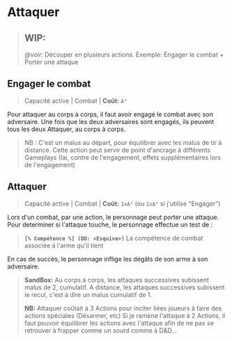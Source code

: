 # Attaquer

> ## WIP:
>
> _@voir:_ Découper en plusieurs actions. Exemple: Engager le combat + Porter une attaque

## Engager le combat

> Capacité active \| Combat \| **Coût:** `A°`

Pour attaquer au corps à corps, il faut avoir engagé le combat avec son adversaire. Une fois que les deux adversaires sont engagés, ils peuvent tous les deux Attaquer, au corps à corps.

> NB : C'est un malus au départ, pour équilibrer avec les malus de tir à distance. Cette action peut servir de point d'ancrage à différents Gameplays \(Iai, contre de l'engagement, effets supplémentaires lors de l'engagement\)

## Attaquer

> Capacité active \| Combat \| **Coût:** `3xA°` \(ou `2xA°` si j'utilise "Engager"\)

Lors d'un combat, par une action, le personnage peut porter une attaque. Pour determiner si l'attaque touche, le personnage effectue un test de :

> **`[% Compétence %] (DD: <Esquive>)`** La compétence de combat associée à l'arme qu'il tient

En cas de succès, le personnage inflige les dégâts de son arme à son adversaire.

> **SandBox:** Au corps à corps, les attaques successives subissent malus de 2, cumulatif. A distance, les attaques successives subissent le recul, c'est à dire un malus cumulatif de 1.
>
> **NB:** Attaquer coûtait à 3 Actions pour inciter liées joueurs à faire des actions spéciales \(Désarmer, etc\) Si je ramène l'attaque à 2 Actions, il faut pouvoir équilibrer les actions avec l'attaque afin de ne pas se retrouver à frapper comme un sourd comme à D&D...

